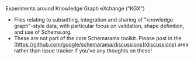 Experiments around Knowledge Graph eXchange ("KGX")

- Files relating to subsetting, integration and sharing of "knowledge graph"-style data, with particular focus on validation, shape definition, and use of Schema.org.
- These are not part of the core Schemarama toolkit. Please post in the [https://github.com/google/schemarama/discussions](discussions) area rather than issue tracker if you've any thoughts on these!

